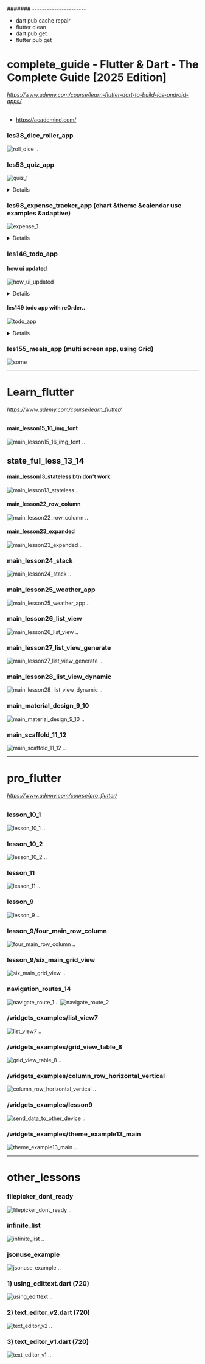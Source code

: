 ####### ----------------------
- dart pub cache repair
- flutter clean
- dart pub get
- flutter pub get

# complete_guide - Flutter & Dart - The Complete Guide [2025 Edition]
###### https://www.udemy.com/course/learn-flutter-dart-to-build-ios-android-apps/
- https://academind.com/

### les38_dice_roller_app
![roll_dice](img/compl_edit/roll_dice.jpg)
..
### les53_quiz_app
![quiz_1](img/compl_edit/quiz_1.jpg)
<details>

![quiz_2](img/compl_edit/quiz_2.jpg)
<br>

![quiz_3](img/compl_edit/quiz_3.jpg)
<br>

![quiz_lesson77](img/compl_edit/quiz_lesson77.jpg)
<br>

![quiz_l77_values_across_widgets](img/compl_edit/quiz_l77_values_across_widgets.jpg)
<br></details>

### les98_expense_tracker_app (chart &theme &calendar use examples &adaptive)
![expense_1](img/compl_edit/expense_1.jpg)
<details>

![expense_2](img/compl_edit/expense_2.jpg)
<br>

![expense_3](img/compl_edit/expense_3.jpg)
<br>

![expense_adaptive_1](img/compl_edit/expense_adaptive_1.jpg)
<br>

![expense_adaptive_2](img/compl_edit/expense_adaptive_2.jpg)
<br></details>

### les146_todo_app
#### how ui updated
![how_ui_updated](img/compl_edit/how_ui_updated.jpg)
<details>

![uI_up_interface](img/compl_edit/uI_up_interface.jpg)
<br>

![ui_upd_console](img/compl_edit/ui_upd_console.jpg)
<br></details>

#### les149 todo app with reOrder..
![todo_app](img/compl_edit//todo_app.jpg)
<details>

![widget_elem_trees](img/compl_edit/widget_elem_trees.jpg)
</details>

### les155_meals_app (multi screen app, using Grid)
![some](img/compl_edit/some.jpg)

--------------------------------------------------------------------------------
# Learn_flutter
###### https://www.udemy.com/course/learn_flutter/
#### main_lesson15_16_img_font
![main_lesson15_16_img_font](img/learn_flutter/main_lesson15_16_img_font.jpg)
..
## state_ful_less_13_14
#### main_lesson13_stateless btn don't work
![main_lesson13_stateless](img/learn_flutter/main_lesson13_stateless.jpg)
..
#### main_lesson22_row_column
![main_lesson22_row_column](img/learn_flutter/main_lesson22_row_column.jpg)
..
#### main_lesson23_expanded
![main_lesson23_expanded](img/learn_flutter/main_lesson23_expanded.jpg)
..
### main_lesson24_stack
![main_lesson24_stack](img/learn_flutter/main_lesson24_stack.jpg)
..
### main_lesson25_weather_app
![main_lesson25_weather_app](img/learn_flutter/main_lesson25_weather_app.jpg)
..
### main_lesson26_list_view
![main_lesson26_list_view](img/learn_flutter/main_lesson26_list_view.jpg)
..
### main_lesson27_list_view_generate
![main_lesson27_list_view_generate](img/learn_flutter/main_lesson27_list_view_generate.jpg)
..
### main_lesson28_list_view_dynamic
![main_lesson28_list_view_dynamic](img/learn_flutter/main_lesson28_list_view_dynamic.jpg)
..
### main_material_design_9_10
![main_material_design_9_10](img/learn_flutter/main_material_design_9_10.jpg)
..
### main_scaffold_11_12
![main_scaffold_11_12](img/learn_flutter/main_scaffold_11_12.jpg)
..

--------------------------------------------------------------------------------
# pro_flutter
###### https://www.udemy.com/course/pro_flutter/
### lesson_10_1
![lesson_10_1](img/pro_flutter/lesson_10_1.jpg)
.. 
### lesson_10_2
![lesson_10_2](img/pro_flutter/lesson_10_2.jpg)
.. 
### lesson_11
![lesson_11](img/pro_flutter/lesson_11.jpg)
.. 
### lesson_9
![lesson_9](img/pro_flutter/lesson_9.jpg)
.. 
### lesson_9/four_main_row_column
![four_main_row_column](img/pro_flutter/four_main_row_column.jpg)
.. 
### lesson_9/six_main_grid_view
![six_main_grid_view](img/pro_flutter/six_main_grid_view.jpg)
.. 
### navigation_routes_14
![navigate_route_1](img/pro_flutter/navigate_route_1.jpg)
..
![navigate_route_2](img/pro_flutter/navigate_route_2.jpg)

### /widgets_examples/list_view7
![list_view7](img/pro_flutter/widgets_examples/list_view_7.jpg)
..
### /widgets_examples/grid_view_table_8
![grid_view_table_8](img/pro_flutter/widgets_examples/grid_view_table_8.jpg)
..
### /widgets_examples/column_row_horizontal_vertical
![column_row_horizontal_vertical](img/pro_flutter/widgets_examples/column_row_horizontal_vertical.jpg)
..
### /widgets_examples/lesson9
![send_data_to_other_device](img/pro_flutter/widgets_examples/send_data_to_other_device.jpg)
..
### /widgets_examples/theme_example13_main
![theme_example13_main](img/pro_flutter/widgets_examples/theme_example13_main.jpg)
..

--------------------------------------------------------------------------------
# other_lessons
### filepicker_dont_ready
![filepicker_dont_ready](img/other_lessons/filepicker_dont_ready.jpg)
..
### infinite_list
![infinite_list](img/other_lessons/infinite_list.jpg)
..
### jsonuse_example
![jsonuse_example](img/other_lessons/jsonuse_example.jpg)
..
### 1) using_edittext.dart (720)
![using_edittext](img/other_lessons/using_edittext.jpg)
..
### 2) text_editor_v2.dart (720)
![text_editor_v2](img/other_lessons/text_editor_v2.jpg)
..
### 3) text_editor_v1.dart (720)
![text_editor_v1](img/other_lessons/text_editor_v1.jpg)
..
